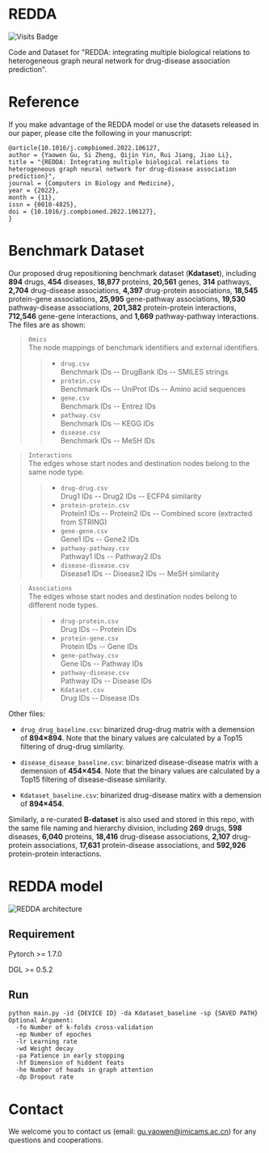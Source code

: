 # REDDA
![Visits Badge](https://img.shields.io/badge/dynamic/json?label=visits&query=$.message&color=blue&url=https://hits.dwyl.com/gu-yaowen/REDDA.json)

Code and Dataset for "REDDA: integrating multiple biological relations to heterogeneous graph neural network for drug-disease association prediction".
# Reference
If you make advantage of the REDDA model or use the datasets released in our paper, please cite the following in your manuscript:

```
@article{10.1016/j.compbiomed.2022.106127,
author = {Yaowen Gu, Si Zheng, Qijin Yin, Rui Jiang, Jiao Li},
title = "{REDDA: Integrating multiple biological relations to heterogeneous graph neural network for drug-disease association prediction}",
journal = {Computers in Biology and Medicine},
year = {2022},
month = {11},
issn = {0010-4825},
doi = {10.1016/j.compbiomed.2022.106127},
}
```
# Benchmark Dataset
Our proposed drug repositioning benchmark dataset (**Kdataset**), including **894** drugs, **454** diseases, **18,877** proteins, **20,561** genes, **314** pathways, **2,704** drug-disease associations, **4,397** drug-protein associations, **18,545** protein-gene associations, **25,995** gene-pathway associations, **19,530** pathway-disease associations, **201,382** protein-protein interactions, **712,546** gene-gene interactions, and **1,669** pathway-pathway interactions. The files are as shown:
> ``Omics`` \
The node mappings of benchmark identifiers and external identifiers.
>> * ``drug.csv`` \
  Benchmark IDs -- DrugBank IDs -- SMILES strings
>> * ``protein.csv`` \
  Benchmark IDs -- UniProt IDs -- Amino acid sequences
>> * ``gene.csv`` \
Benchmark IDs -- Entrez IDs
>> * ``pathway.csv`` \
Benchmark IDs -- KEGG IDs
>> * ``disease.csv`` \
Benchmark IDs -- MeSH IDs

> ``Interactions`` \
The edges whose start nodes and destination nodes belong to the same node type.
>> * ``drug-drug.csv`` \
Drug1 IDs -- Drug2 IDs -- ECFP4 similarity
>> * ``protein-protein.csv`` \
Protein1 IDs -- Protein2 IDs -- Combined score (extracted from STRING)
>> * ``gene-gene.csv`` \
Gene1 IDs -- Gene2 IDs
>> * ``pathway-pathway.csv`` \
Pathway1 IDs -- Pathway2 IDs
>> * ``disease-disease.csv`` \
Disease1 IDs -- Disease2 IDs -- MeSH similarity

> ``Associations`` \
The edges whose start nodes and destination nodes belong to different node types.
>> * ``drug-protein.csv`` \
Drug IDs -- Protein IDs
>> * ``protein-gene.csv`` \
Protein IDs -- Gene IDs
>> * ``gene-pathway.csv`` \
Gene IDs -- Pathway IDs
>> * ``pathway-disease.csv`` \
Pathway IDs -- Disease IDs
>> * ``Kdataset.csv`` \
Drug IDs -- Disease IDs

Other files:
* ``drug_drug_baseline.csv``: binarized drug-drug matrix with a demension of **894×894**. Note that the binary values are calculated by a Top15 filtering of drug-drug similarity.

* ``disease_disease_baseline.csv``: binarized disease-disease matrix with a demension of **454×454**. Note that the binary values are calculated by a Top15 filtering of disease-disease similarity.

* ``Kdataset_baseline.csv``: binarized drug-disease matirx with a demension of **894×454**.

Similarly, a re-curated **B-dataset** is also used and stored in this repo, with the same file naming and hierarchy division, including **269** drugs, **598** diseases, **6,040** proteins, **18,416** drug-disease associations, **2,107** drug-protein associations, **17,631** protein-disease associations, and **592,926** protein-protein interactions.

# REDDA model
![REDDA architecture](https://github.com/gu-yaowen/REDDA/blob/main/model_structure.png)
## Requirement
Pytorch >= 1.7.0

DGL >= 0.5.2

## Run
    python main.py -id {DEVICE ID} -da Kdataset_baseline -sp {SAVED PATH}
    Optional Argument:
      -fo Number of k-folds cross-validation
      -ep Number of epoches
      -lr Learning rate
      -wd Weight decay
      -pa Patience in early stopping
      -hf Dimension of hiddent feats
      -he Number of heads in graph attention
      -dp Dropout rate
 
# Contact
We welcome you to contact us (email: gu.yaowen@imicams.ac.cn) for any questions and cooperations.
